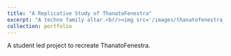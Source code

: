 ```yaml
---
title: "A Replicative Study of ThanatoFenestra"
excerpt: "A techno family altar.<br/><img src='/images/thanatofenestra_portfolio_pic.jpg' align-right width='200px'>"
collection: portfolio
---
```


A student led project to recreate ThanatoFenestra. 

